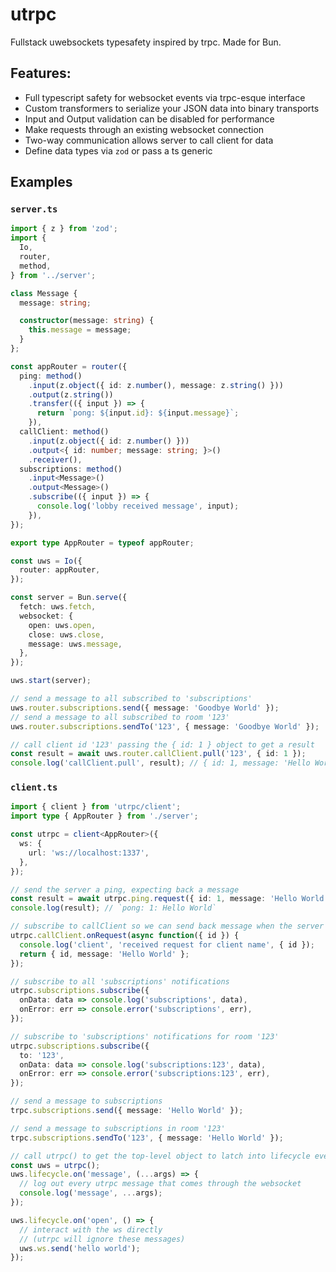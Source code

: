 # utrpc

Fullstack uwebsockets typesafety inspired by trpc. Made for Bun.

## Features: 

- Full typescript safety for websocket events via trpc-esque interface
- Custom transformers to serialize your JSON data into binary transports
- Input and Output validation can be disabled for performance
- Make requests through an existing websocket connection
- Two-way communication allows server to call client for data
- Define data types via `zod` or pass a ts generic

## Examples

### `server.ts`

```typescript
import { z } from 'zod';
import {
  Io,
  router,
  method,
} from '../server';

class Message {
  message: string;

  constructor(message: string) {
    this.message = message;
  }
};

const appRouter = router({
  ping: method()
    .input(z.object({ id: z.number(), message: z.string() }))
    .output(z.string())
    .transfer(({ input }) => {
      return `pong: ${input.id}: ${input.message}`;
    }),
  callClient: method()
    .input(z.object({ id: z.number() }))
    .output<{ id: number; message: string; }>()
    .receiver(),
  subscriptions: method()
    .input<Message>()
    .output<Message>()
    .subscribe(({ input }) => {
      console.log('lobby received message', input);
    }),
});

export type AppRouter = typeof appRouter;

const uws = Io({
  router: appRouter,
});

const server = Bun.serve({
  fetch: uws.fetch,
  websocket: {
    open: uws.open,
    close: uws.close,
    message: uws.message,
  },
});

uws.start(server);

// send a message to all subscribed to 'subscriptions'
uws.router.subscriptions.send({ message: 'Goodbye World' });
// send a message to all subscribed to room '123'
uws.router.subscriptions.sendTo('123', { message: 'Goodbye World' });

// call client id '123' passing the { id: 1 } object to get a result
const result = await uws.router.callClient.pull('123', { id: 1 });
console.log('callClient.pull', result); // { id: 1, message: 'Hello World' }
```

### `client.ts`

```typescript
import { client } from 'utrpc/client';
import type { AppRouter } from './server';

const utrpc = client<AppRouter>({
  ws: {
    url: 'ws://localhost:1337',
  },
});

// send the server a ping, expecting back a message 
const result = await utrpc.ping.request({ id: 1, message: 'Hello World' });
console.log(result); // `pong: 1: Hello World`

// subscribe to callClient so we can send back message when the server calls
utrpc.callClient.onRequest(async function({ id }) {
  console.log('client', 'received request for client name', { id });
  return { id, message: 'Hello World' };
});

// subscribe to all 'subscriptions' notifications
utrpc.subscriptions.subscribe({
  onData: data => console.log('subscriptions', data),
  onError: err => console.error('subscriptions', err),
});

// subscribe to 'subscriptions' notifications for room '123'
utrpc.subscriptions.subscribe({
  to: '123',
  onData: data => console.log('subscriptions:123', data),
  onError: err => console.error('subscriptions:123', err),
});

// send a message to subscriptions
trpc.subscriptions.send({ message: 'Hello World' });

// send a message to subscriptions in room '123'
trpc.subscriptions.sendTo('123', { message: 'Hello World' });

// call utrpc() to get the top-level object to latch into lifecycle events
const uws = utrpc();
uws.lifecycle.on('message', (...args) => {
  // log out every utrpc message that comes through the websocket 
  console.log('message', ...args);
});

uws.lifecycle.on('open', () => {
  // interact with the ws directly
  // (utrpc will ignore these messages)
  uws.ws.send('hello world');
});
```